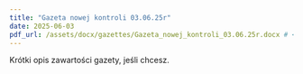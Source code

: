 ```yaml
---
title: "Gazeta nowej kontroli 03.06.25r"
date: 2025-06-03
pdf_url: /assets/docx/gazettes/Gazeta_nowej_kontroli_03.06.25r.docx # <<< WAŻNE: Ścieżka do pliku PDF
---
```


Krótki opis zawartości gazety, jeśli chcesz.
